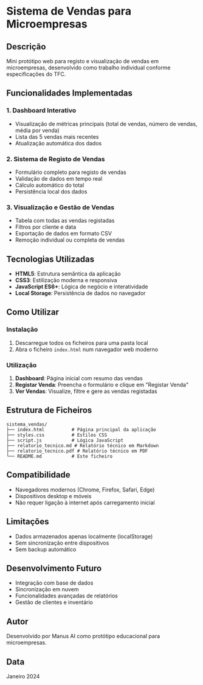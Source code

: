 # Sistema de Vendas para Microempresas

## Descrição
Mini protótipo web para registo e visualização de vendas em microempresas, desenvolvido como trabalho individual conforme especificações do TFC.

## Funcionalidades Implementadas

### 1. Dashboard Interativo
- Visualização de métricas principais (total de vendas, número de vendas, média por venda)
- Lista das 5 vendas mais recentes
- Atualização automática dos dados

### 2. Sistema de Registo de Vendas
- Formulário completo para registo de vendas
- Validação de dados em tempo real
- Cálculo automático do total
- Persistência local dos dados

### 3. Visualização e Gestão de Vendas
- Tabela com todas as vendas registadas
- Filtros por cliente e data
- Exportação de dados em formato CSV
- Remoção individual ou completa de vendas

## Tecnologias Utilizadas
- **HTML5**: Estrutura semântica da aplicação
- **CSS3**: Estilização moderna e responsiva
- **JavaScript ES6+**: Lógica de negócio e interatividade
- **Local Storage**: Persistência de dados no navegador

## Como Utilizar

### Instalação
1. Descarregue todos os ficheiros para uma pasta local
2. Abra o ficheiro `index.html` num navegador web moderno

### Utilização
1. **Dashboard**: Página inicial com resumo das vendas
2. **Registar Venda**: Preencha o formulário e clique em "Registar Venda"
3. **Ver Vendas**: Visualize, filtre e gere as vendas registadas

## Estrutura de Ficheiros
```
sistema_vendas/
├── index.html          # Página principal da aplicação
├── styles.css          # Estilos CSS
├── script.js           # Lógica JavaScript
├── relatorio_tecnico.md # Relatório técnico em Markdown
├── relatorio_tecnico.pdf # Relatório técnico em PDF
└── README.md           # Este ficheiro
```

## Compatibilidade
- Navegadores modernos (Chrome, Firefox, Safari, Edge)
- Dispositivos desktop e móveis
- Não requer ligação à internet após carregamento inicial

## Limitações
- Dados armazenados apenas localmente (localStorage)
- Sem sincronização entre dispositivos
- Sem backup automático

## Desenvolvimento Futuro
- Integração com base de dados
- Sincronização em nuvem
- Funcionalidades avançadas de relatórios
- Gestão de clientes e inventário

## Autor
Desenvolvido por Manus AI como protótipo educacional para microempresas.

## Data
Janeiro 2024

